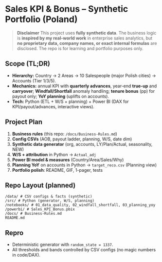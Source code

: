 # Sales KPI & Bonus – Synthetic Portfolio (Poland)

> **Disclaimer**
> This project uses **fully synthetic data**. The business logic is **inspired by my real-world work** in enterprise sales analytics, but **no proprietary data, company names, or exact internal formulas** are disclosed. The repo is for learning and portfolio purposes only.

## Scope (TL;DR)
- **Hierarchy:** Country → 2 Areas → 10 Salespeople (major Polish cities) → Accounts (Tier 1/3/5).
- **Mechanics:** annual KPI with **quarterly advances**, year-end **true-up** and **carryover**; **Windfall/Shortfall** anomaly handling; **tenure bonus** (pp) for payout only; **YoY planning** (uplifts on accounts).
- **Tech:** Python (ETL + W/S + planning) + Power BI (DAX for KPI/payout/advances, interactive views).

## Project Plan
1) **Business rules** (this repo: `/docs/Business-Rules.md`)  
2) **Config CSVs** (AOB, payout ladder, planning, W/S, date dim)  
3) **Synthetic data generator** (org, accounts, LY/Plan/Actual, seasonality, NEW)  
4) **W/S + attribution** in Python → `Actual_adj`  
5) **Power BI model & measures** (Country/Area/Sales/Why)  
6) **Planning YoY** on accounts in Python → `target_reco.csv` (Planning view)  
7) **Portfolio polish**: README, GIF, 1-pager, tests

## Repo Layout (planned)
```
/data/ # CSV configs & facts (synthetic)
/src/ # Python (generator, W/S, planning)
/notebooks/ # 01_data_quality, 02_windfall_shortfall, 03_planning_yoy
/powerbi/ # Sales_KPI_Bonus.pbix
/docs/ # Business-Rules.md
README.md

```
## Repro
- Deterministic generator with `random_state = 1337`.
- All thresholds and bands controlled by CSV configs (no magic numbers in code/DAX).